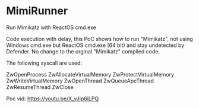 # MimiRunner
Run Mimikatz with ReactOS cmd.exe

Code execution with delay, this PoC shows how to run "Mimikatz", not using Windows cmd.exe but ReactOS cmd.exe (64 bit) and stay undetected by Defender. No change to the orginal "Mimikatz" compiled code.


The following syscall are used:


ZwOpenProcess
ZwAllocateVirtualMemory
ZwProtectVirtualMemory
ZwWriteVirtualMemory
ZwOpenThread
ZwQueueApcThread
ZwResumeThread
ZwClose




Poc vid: https://youtu.be/X_vJip6iLPQ
